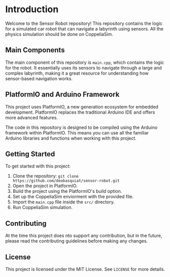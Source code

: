 # Introduction

Welcome to the Sensor Robot repository! This repository contains the logic for a simulated car robot that can navigate a labyrinth using sensors. All the physics simulation should be done on CoppeliaSim.

## Main Components

The main component of this repository is `main.cpp`, which contains the logic for the robot. It essentially uses its sensors to navigate through a large and complex labyrinth, making it a great resource for understanding how sensor-based navigation works.

## PlatformIO and Arduino Framework

This project uses PlatformIO, a new generation ecosystem for embedded development. PlatformIO replaces the traditional Arduino IDE and offers more advanced features.

The code in this repository is designed to be compiled using the Arduino framework within PlatformIO. This means you can use all the familiar Arduino libraries and functions when working with this project.

## Getting Started

To get started with this project:

1. Clone the repository: `git clone https://github.com/deobasquiat/sensor-robot.git`
2. Open the project in PlatformIO.
3. Build the project using the PlatformIO's build option.
4. Set up the CoppeliaSim enviorment with the provided file.
5. Import the `main.cpp` file inside the `src/` directory.
6. Run CoppeliaSim simulation.

## Contributing

At the time this project does nto support any contribution, but in the future, please read the contributing guidelines before making any changes.

## License

This project is licensed under the MIT License. See `LICENSE` for more details.
